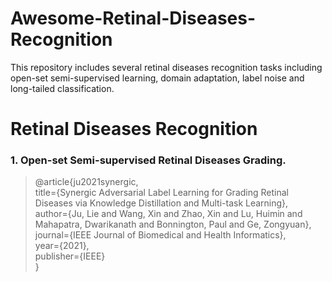 # Awesome-Retinal-Diseases-Recognition
This repository includes several retinal diseases recognition tasks including open-set semi-supervised learning, domain adaptation, label noise and long-tailed classification.

# Retinal Diseases Recognition
### 1. Open-set Semi-supervised Retinal Diseases Grading.

>@article{ju2021synergic,<br>
  title={Synergic Adversarial Label Learning for Grading Retinal Diseases via Knowledge Distillation and Multi-task Learning},<br>
  author={Ju, Lie and Wang, Xin and Zhao, Xin and Lu, Huimin and Mahapatra, Dwarikanath and Bonnington, Paul and Ge, Zongyuan},<br>
  journal={IEEE Journal of Biomedical and Health Informatics},<br>
  year={2021},<br>
  publisher={IEEE}<br>
}

